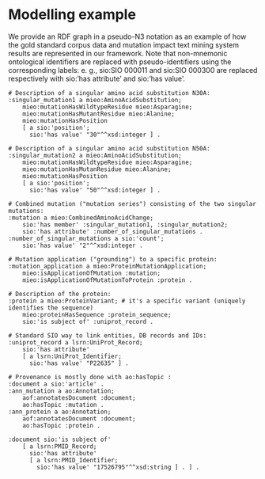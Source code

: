 # Modelling example #

We provide an RDF graph in a pseudo-N3 notation as an example of how the gold standard corpus data and mutation impact text mining system results are represented in our framework. Note that non-mnemonic ontological identifiers are replaced with pseudo-identifiers using the corresponding labels: e. g., sio:SIO 000011 and sio:SIO 000300 are replaced respectively with sio:’has attribute’ and sio:’has value’.
```
# Description of a singular amino acid substitution N30A:
:singular_mutation1 a mieo:AminoAcidSubstitution;
    mieo:mutationHasWildtypeResidue mieo:Asparagine;
    mieo:mutationHasMutantResidue mieo:Alanine;
    mieo:mutationHasPosition
	[ a sio:'position';
	  sio:'has value' "30"^^xsd:integer ] .

# Description of a singular amino acid substitution N50A:
:singular_mutation2 a mieo:AminoAcidSubstitution;
    mieo:mutationHasWildtypeResidue mieo:Asparagine;
    mieo:mutationHasMutanResidue mieo:Alanine;
    mieo:mutationHasPosition
	[ a sio:'position';
	  sio:'has value' "50"^^xsd:integer ] .

# Combined mutation ("mutation series") consisting of the two singular mutations:
:mutation a mieo:CombinedAminoAcidChange;
    sio:'has member' :singular_mutation1, :singular_mutation2;
    sio:'has attribute' :number_of_singular_mutations .
:number_of_singular_mutations a sio:'count';
    sio:'has value' "2"^^xsd:integer .

# Mutation application ("grounding") to a specific protein:
:mutation_application a mieo:ProteinMutationApplication; 
    mieo:isApplicationOfMutation :mutation;
    mieo:isApplicationOfMutationToProtein :protein .

# Description of the protein:
:protein a mieo:ProteinVariant; # it's a specific variant (uniquely identifies the sequence)
    mieo:proteinHasSequence :protein_sequence;
    sio:'is subject of' :uniprot_record .

# Standard SIO way to link entities, DB records and IDs: 
:uniprot_record a lsrn:UniProt_Record;
    sio:'has attribute'
	[ a lsrn:UniProt_Identifier;
	  sio:'has value' "P22635" ] .

# Provenance is mostly done with ao:hasTopic :
:document a sio:'article' .
:ann_mutation a ao:Annotation;
    aof:annotatesDocument :document;
    ao:hasTopic :mutation .
:ann_protein a ao:Annotation;
    aof:annotatesDocument :document;
    ao:hasTopic :protein .

:document sio:'is subject of' 
    [ a lsrn:PMID_Record;
      sio:'has attribute'
	  [ a lsrn:PMID_Identifier;
	    sio:'has value' "17526795"^^xsd:string ] . ] .
```
